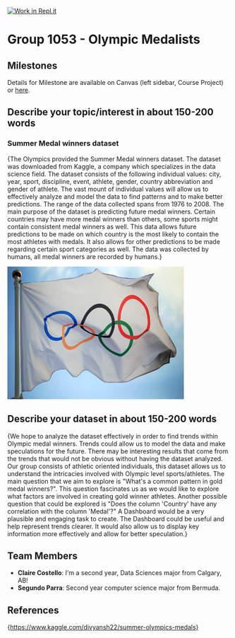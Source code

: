 [![Work in Repl.it](https://classroom.github.com/assets/work-in-replit-14baed9a392b3a25080506f3b7b6d57f295ec2978f6f33ec97e36a161684cbe9.svg)](https://classroom.github.com/online_ide?assignment_repo_id=369173&assignment_repo_type=GroupAssignmentRepo)

# Group 1053 - Olympic Medalists 

## Milestones

Details for Milestone are available on Canvas (left sidebar, Course Project) or [here](https://firas.moosvi.com/courses/data301/project/milestone01.html).

## Describe your topic/interest in about 150-200 words
### Summer Medal winners dataset
{The Olympics provided the Summer Medal winners dataset. The dataset was downloaded from Kaggle, a company which specializes in the data science field. The dataset consists of the following individual values: city, year, sport, discipline, event, athlete, gender, country abbreviation and gender of athlete. The vast mount of individual values will allow us to effectively analyze and model the data to find patterns and to make better predictions. The range of the data collected spans from 1976 to 2008. The main purpose of the dataset is predicting future medal winners. Certain countries may have more medal winners than others, some sports might contain consistent medal winners as well. This data allows future predictions to be made on which country is the most likely to contain the most athletes with medals. It also allows for other predictions to be made regarding certain sport categories as well. The data was collected by humans, all medal winners are recorded by humans.}

<img src="images/olympic-flag.jpeg" width ="400" height=300>

## Describe your dataset in about 150-200 words

{We hope to analyze the dataset effectively in order to find trends within Olympic medal winners. Trends could allow us to model the data and make speculations for the future. There may be interesting results that come from the trends that would not be obvious without having the dataset analyzed. Our group consists of athletic oriented individuals, this dataset allows us to understand the intricacies involved with Olympic level sports/athletes. The main question that we aim to explore is "What's a common pattern in gold medal winners?". This question fascinates us as we would like to explore what factors are involved in creating gold winner athletes. Another possible question that could be explored is "Does the column 'Country' have any correlation with the column 'Medal'?" A Dashboard would be a very plausible and engaging task to create. The Dashboard could be useful and help represent trends clearer. It would also allow us to display key information more effectively and allow for better speculation.}

## Team Members

- **Claire Costello**: I'm a second year, Data Sciences major from Calgary, AB!
- **Segundo Parra**: Second year computer science major from Bermuda.

## References

{https://www.kaggle.com/divyansh22/summer-olympics-medals}

